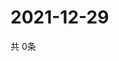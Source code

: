 # 2021-12-29
  共 0条

  <!-- BEGIN -->
  <!-- 最后更新时间Wed Dec 29 2021 04:06:15 GMT+0000 (Coordinated Universal Time) -->
  
  <!-- END -->
  
  